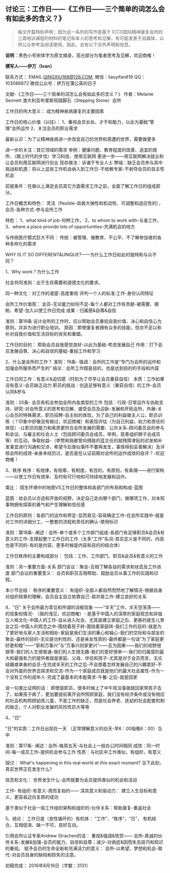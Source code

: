 ---
---

## 讨论三：工作日——《工作日——三个简单的词怎么会有如此多的含义？》

> 每文开篇特别声明：因为这一系列的写作是基于 ICCD国际精神康复会所的三周培训课程的材料的笔记和本人的思考和见解，有可能发表于自媒体，以供公众参考及阅读使用，因此，会有以下另外声明和信息。

**说明**：黑色小号宋体字为原文摘录，高光部分为笔者思考及见解，欢迎商榷！

**撰写人——伊万（Ivan）**

联系方式：
EMAIL:QINGXIU168@126.COM,
微信：liaoyifan618
QQ：103086872
微信公众号：伊万在蒲公英的日子

文献-《工作日——三个简单的词怎么会有如此多的含义？》
作者：Melanie Sennett
澳大利亚布里斯班踏脚石（Stepping Stone）会所

工作日的伟大意义：
成为精神疾病康复的主要因素

工作日的核心价值（以往）：
1、重视会员长处、才干和能力，以此为基础“管理”会所运作
2、关注会员的职业需求

最新认识：为了让精神疾病进一步改变自己的世界和周遭的世界，需要做更多

进一步的关注：其它领域的需求
举例：健康问题、教育程度的改善、适宜的居所、（跟上时代的步伐）学习科技、使用互联网
更进一步——用互联网解决就业和让会员利用互联网进行创业
现存做法：诉诸于专业人士
弊端：缺乏会员参与其中
挑战和机遇：将以上这些工作机会纳入到工作日-不依赖专家-不剥夺会员的自主性机会

前提条件：在做以上满足会员其它方面需求工作之前，全面了解工作日的组成部分。

工作日概念和特色：
灵活（flexible-具极大弹性和机动性、可调整和适应性的），会员-各种方式-参与会所工作

特色：
1、what kind of job-何种工作，
2、to whom to work with-与谁工作，
3、where a place provide lots of opportunities-充满机会的地方

与传统医疗模式巨大不同：
传统：被管理、被教育、不公平、不了解参加者的各种多样化的需求

WHY IS IT SO DIFFERENT&UNIQUE?——为什么工作日如此的独特和与众不同？


1、Why work？为什么工作

社会共同准则：出于生存需要和道德文化的要求。

同一种文化：对工作的渴望-高度重视
评判一个人的标准:工作-身份认同特征

会所工作价值观：
会员-无论能力如何不足-每个人都对工作有贡献-被需要、期盼、希望-加入以使工作日完成
成果：归属感&自尊&自信

准则：第19条
设计会所的工作时，应以帮助会员重拾自我价值、决心和自信心为原则，并非为进行职业培训。
原因：即使康复者拥有众多的技能，但亦不足以弥补对自我价值和生活目标的丧失和重塑。

工作日的目的：
帮助会员自我感觉良好-以此为基础-考虑发展自己
作用：打下会员发展自尊、决心和自信的基础-重投工作和学习

2、什么是会所的工作？
准则：16条-
强调：会所的工作是“专门为会所的运作和加强会所服务而产生的”
结论：会所工作既是目的，也是达到目的的手段和内容

工作日的工作：有意义&迫切感（时刻为了尽早让会员重获自信）
本质：工作如果没有意义-会员缺乏动力
职员的挑战：创造足够有意义（重获自信）的工作-会员认同&参与

准则：20条-
会员有机会参加会所内各类型的工作
包括：行政-日常运作与协助支持、研究-对会所意义的思考和见解、接受会员及迎新-发展和开拓会所，外展-关心会员的特殊需求，职员招聘-自主权的体现，为了自己的利益做主人公，职员训练（？印象中好像没有做过，欢迎商榷）和表现评估（为自己利益，权力和责任的体现）-让职员的能力和素质更符合会所发展的需要、公共关系-顾问委员会的参与和会议、与雇主和社会人士（包括顾问委员会成员，举例，慈善组织狮子会成员等）的互动，争取权益-（李赞和我都曾向残联的蓝主任的就残障津贴的迟发和补发事宜进行沟通和交涉，希望今后类似事件不要再发生，事情得到妥善解决）及评核会所的成效-亲身未经历过，是否是在认证前期对会所的运作成效的自评？-欢迎商榷！

3、秩序
秩序：有规律，有规章，有制度，有目的，有原则，有条理——进行架构——以使工作日有效率、及时和可行地和可持续地发展和运作。


类比：
陌生环境中的地图VS工作日的整体和各部门的布局和构成-蓝图

蓝图：给会员以合适和开放的视野，决定自己走向哪个部门，做哪项工作，对未知事物拥有探索的勇气和产生理解和信任感

工作日的原则：各部门的运作和界定-显而易见-容易确定工作-在会所实践中-就是对工作的详细分工、一整套的流程和责任的确认-使用标识

准则：第18条-
阐述：会所-单个或多个工作部门组成-各部门有足够职员&会员&有意义的工作-支撑起整个工作日的工作（太多“工作”名词-其实定义是不同的，内涵也是不同的-有的是内容，更多时候是内容和目的的结合体）

工作日秩序的主要构成部分：
包括：工作、工作部门、职员&会员&有意义的工作

准则：另一重要方面-关系
部门会议：聚会-互相了解各自的需求和状态及工作进度
部门会议的重要意义：
会员和职员互相帮助、鼓励会员从事工作的实践和过程。

本小节总结：
秩序的重要意义：
有组织-全部人都自然而然地了解情况-根据自身对组织规章的理解，会员自主自立依靠自己-肩并肩工作-建立良好的关系

4、“日”
关于会所最为常见和所谓的消极现象
——“半天”工作，半天空荡荡——
的现象和情况-
（我的浅见，欢迎商榷）-
是基于中国人的深厚的家庭观念和非独立人格文化-中国人的工作-自从进入社会、尤其是建立家庭之后、更甚的是生儿育女之后-中国人的观念之中-围绕着孩子转-围绕着家庭转-我们工作的目的-就是为了更好地与家人生活和相处-家庭是我们生活的重心和轴心-我们的交际和与朋友的聚会-最终的目的-无论是功利性的、还是亲友性质的-最终都是一句话“为了家庭更好更和睦”——“家和万事兴”与“万事兴则家更兴”——互为因果——我们的视野很狭窄-我们的人生很普通-我们的人生很无趣-我们的爱好很单一-我们的归属感的最大和最强有力的提供者就是家庭、父母、伴侣和孩子-尤其是对于会员而言，无论结婚或单身的会员-在完成半天的工作之后-不会想着怎样发展自己的兴趣爱好-不会对外面的世界去探求和交流-作为一个家庭成员就是他们的最大社会属性-作为一个没有工作的成年人-完成了最基本的本能需求-午餐-之后-就是回家


说一句类比证明的话：
即使是职员，很多时候上了中午班没事做就回家带孩子去了，如果孩子病了，更加要提前离开会所照顾家庭，我们没有经济条件或没有相应的社会机构照顾幼孩儿童，不是工作的缺乏，而是社会养老、抚幼的社会配套机制的缺乏，个人对职业发展的风险性巨大等等

4、“日”

“日”的实质：工作日出现在一天
（正常理解意义的白天-早6：00指晚6：00）当中

准则：第17条-
阐述：会所-每周五天-与社会上一般办公时间相同
成效：同一时间-每一成员工作-提供机会参与工作
性质：与社区中工作类似，有组织，有意义


探讨：
What's happening in this real world at this exact moment?
当下此刻，真实世界正在发生什么?

信念和文化：
世界发生什么-会所就要为会员提供类似的机会和活动

工作- 有组织-有意义-周而复始的——
深具意义和驱动力：
建立人生目标和意义，更容易迈向复原的成功

基于类似于社会一般工作组织架构和组织的-伙伴关系：帮助康复-重返社会

5、结论：
工作日是（良性循环的）有机体：
“工作”、“秩序”、“日”，
有机结合，互相促进、缺一不可，良好互动。

引用会所认证专家Andrew Strachen的话：
重视&强调&欣赏——
会所-真诚的伙伴关系-发展&加强-会员的能力、自信和自尊；减少-对病症&因而失去技巧和知识的重视。
赋予会员的生命全新和充满活力的意义：
会所-以希望、梦想和机会-取代-对会员自身的缺陷和损失的注意。

初稿完成：
2016年8月16日（字数：3131）



